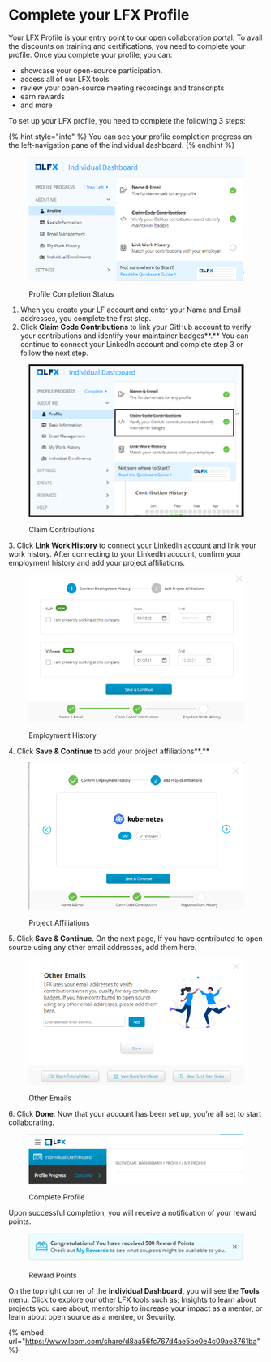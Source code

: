 # Complete your LFX Profile

Your LFX Profile is your entry point to our open collaboration portal. To avail the discounts on training and certifications, you need to complete your profile. Once you complete your profile, you can:

* showcase your open-source participation.
* access all of our LFX tools
* review your open-source meeting recordings and transcripts
* earn rewards
* and more

To set up your LFX profile, you need to complete the following 3 steps:

{% hint style="info" %}
You can see your profile completion progress on the left-navigation pane of the individual dashboard.
{% endhint %}

<figure><img src="../.gitbook/assets/ID_New.PNG" alt=""><figcaption><p>Profile Completion Status</p></figcaption></figure>

1. When you create your LF account and enter your Name and Email addresses, you complete the first step.&#x20;
2. Click **Claim Code Contributions** to link your GitHub account to verify your contributions and identify your maintainer badges**.** You can continue to connect your LinkedIn account and complete step 3 or follow the next step.

<figure><img src="../.gitbook/assets/Code_contributions.PNG" alt=""><figcaption><p>Claim Contributions</p></figcaption></figure>

3\. Click **Link Work History** to connect your LinkedIn account and link your work history. After connecting to your LinkedIn account, confirm your employment history and add your project affiliations.

<figure><img src="../.gitbook/assets/Confirm_employment_History.PNG" alt=""><figcaption><p> Employment History</p></figcaption></figure>

4\. Click **Save & Continue** to add your project affiliations**.**

<figure><img src="../.gitbook/assets/Project_Affiliations.PNG" alt=""><figcaption><p>Project Affiliations</p></figcaption></figure>

5\. Click **Save & Continue**. On the next page, If you have contributed to open source using any other email addresses, add them here.

<figure><img src="../.gitbook/assets/Other Emails.PNG" alt=""><figcaption><p>Other Emails</p></figcaption></figure>

6\. Click **Done**. Now that your account has been set up, you’re all set to start collaborating.

<figure><img src="../.gitbook/assets/Complete_profile.PNG" alt=""><figcaption><p>Complete Profile</p></figcaption></figure>

Upon successful completion, you will receive a notification of your reward points.

<figure><img src="../.gitbook/assets/Congratulations.PNG" alt=""><figcaption><p>Reward Points</p></figcaption></figure>

On the top right corner of the **Individual Dashboard,** you will see the **Tools** menu. Click to explore our other LFX tools such as; Insights to learn about projects you care about, mentorship to increase your impact as a mentor, or learn about open source as a mentee, or Security.

{% embed url="https://www.loom.com/share/d8aa56fc767d4ae5be0e4c09ae3761ba" %}

